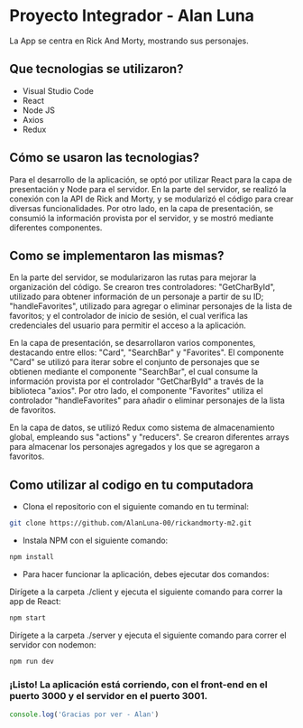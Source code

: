 # Proyecto Integrador - Alan Luna

La App se centra en Rick And Morty, mostrando sus personajes.

## Que tecnologias se utilizaron?

* Visual Studio Code
* React
* Node JS
* Axios
* Redux
## Cómo se usaron las tecnologias?
Para el desarrollo de la aplicación, se optó por utilizar React para la capa de presentación y Node para el servidor. En la parte del servidor, se realizó la conexión con la API de Rick and Morty, y se modularizó el código para crear diversas funcionalidades. Por otro lado, en la capa de presentación, se consumió la información provista por el servidor, y se mostró mediante diferentes componentes.
## Como se implementaron las mismas?
En la parte del servidor, se modularizaron las rutas para mejorar la organización del código. Se crearon tres controladores: "GetCharById", utilizado para obtener información de un personaje a partir de su ID; "handleFavorites", utilizado para agregar o eliminar personajes de la lista de favoritos; y el controlador de inicio de sesión, el cual verifica las credenciales del usuario para permitir el acceso a la aplicación.

En la capa de presentación, se desarrollaron varios componentes, destacando entre ellos: "Card", "SearchBar" y "Favorites". El componente "Card" se utilizó para iterar sobre el conjunto de personajes que se obtienen mediante el componente "SearchBar", el cual consume la información provista por el controlador "GetCharById" a través de la biblioteca "axios". Por otro lado, el componente "Favorites" utiliza el controlador "handleFavorites" para añadir o eliminar personajes de la lista de favoritos.

En la capa de datos, se utilizó Redux como sistema de almacenamiento global, empleando sus "actions" y "reducers". Se crearon diferentes arrays para almacenar los personajes agregados y los que se agregaron a favoritos.
## Como utilizar al codigo en tu computadora
*  Clona el repositorio con el siguiente comando en tu terminal:
```bash
git clone https://github.com/AlanLuna-00/rickandmorty-m2.git
```
* Instala NPM con el siguiente comando:
```bash
npm install
```
* Para hacer funcionar la aplicación, debes ejecutar dos comandos:

Dirígete a la carpeta ./client y ejecuta el siguiente comando para correr la app de React:
```bash
npm start
```
Dirígete a la carpeta ./server y ejecuta el siguiente comando para correr el servidor con nodemon:
```bash
npm run dev
```
### ¡Listo! La aplicación está corriendo, con el front-end en el puerto 3000 y el servidor en el puerto 3001.
```javascript
console.log('Gracias por ver - Alan')
```

